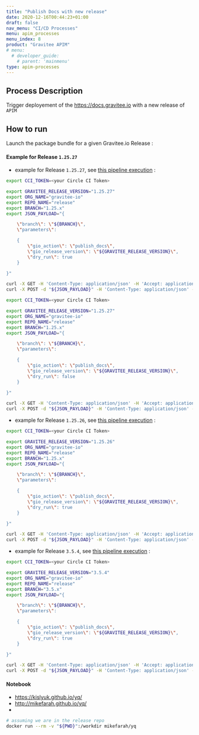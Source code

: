 ```yaml
---
title: "Publish Docs with new release"
date: 2020-12-16T00:44:23+01:00
draft: false
nav_menu: "CI/CD Processes"
menu: apim_processes
menu_index: 8
product: "Gravitee APIM"
# menu:
  # developer_guide:
    # parent: 'mainmenu'
type: apim-processes
---
```


## Process Description

Trigger deployement of the https://docs.gravitee.io with a new release of `APIM`


## How to run

Launch the package bundle for a given Gravitee.io Release :

#### Example for Release `1.25.27`

* example for Release `1.25.27`, see [this pipeline execution](cccccc)  :

```bash
export CCI_TOKEN=<your Circle CI Token>

export GRAVITEE_RELEASE_VERSION="1.25.27"
export ORG_NAME="gravitee-io"
export REPO_NAME="release"
export BRANCH="1.25.x"
export JSON_PAYLOAD="{

    \"branch\": \"${BRANCH}\",
    \"parameters\":

    {
        \"gio_action\": \"publish_docs\",
        \"gio_release_version\": \"${GRAVITEE_RELEASE_VERSION}\",
        \"dry_run\": true
    }

}"

curl -X GET -H 'Content-Type: application/json' -H 'Accept: application/json' -H "Circle-Token: ${CCI_TOKEN}" https://circleci.com/api/v2/me | jq .
curl -X POST -d "${JSON_PAYLOAD}" -H 'Content-Type: application/json' -H 'Accept: application/json' -H "Circle-Token: ${CCI_TOKEN}" https://circleci.com/api/v2/project/gh/${ORG_NAME}/${REPO_NAME}/pipeline | jq .

```

```bash
export CCI_TOKEN=<your Circle CI Token>

export GRAVITEE_RELEASE_VERSION="1.25.27"
export ORG_NAME="gravitee-io"
export REPO_NAME="release"
export BRANCH="1.25.x"
export JSON_PAYLOAD="{

    \"branch\": \"${BRANCH}\",
    \"parameters\":

    {
        \"gio_action\": \"publish_docs\",
        \"gio_release_version\": \"${GRAVITEE_RELEASE_VERSION}\",
        \"dry_run\": false
    }

}"

curl -X GET -H 'Content-Type: application/json' -H 'Accept: application/json' -H "Circle-Token: ${CCI_TOKEN}" https://circleci.com/api/v2/me | jq .
curl -X POST -d "${JSON_PAYLOAD}" -H 'Content-Type: application/json' -H 'Accept: application/json' -H "Circle-Token: ${CCI_TOKEN}" https://circleci.com/api/v2/project/gh/${ORG_NAME}/${REPO_NAME}/pipeline | jq .

```


* example for Release `1.25.26`, see [this pipeline execution](cccccc)  :

```bash
export CCI_TOKEN=<your Circle CI Token>

export GRAVITEE_RELEASE_VERSION="1.25.26"
export ORG_NAME="gravitee-io"
export REPO_NAME="release"
export BRANCH="1.25.x"
export JSON_PAYLOAD="{

    \"branch\": \"${BRANCH}\",
    \"parameters\":

    {
        \"gio_action\": \"publish_docs\",
        \"gio_release_version\": \"${GRAVITEE_RELEASE_VERSION}\",
        \"dry_run\": true
    }

}"

curl -X GET -H 'Content-Type: application/json' -H 'Accept: application/json' -H "Circle-Token: ${CCI_TOKEN}" https://circleci.com/api/v2/me | jq .
curl -X POST -d "${JSON_PAYLOAD}" -H 'Content-Type: application/json' -H 'Accept: application/json' -H "Circle-Token: ${CCI_TOKEN}" https://circleci.com/api/v2/project/gh/${ORG_NAME}/${REPO_NAME}/pipeline | jq .
```


* example for Release `3.5.4`, see [this pipeline execution](cccccc)  :

```bash
export CCI_TOKEN=<your Circle CI Token>

export GRAVITEE_RELEASE_VERSION="3.5.4"
export ORG_NAME="gravitee-io"
export REPO_NAME="release"
export BRANCH="3.5.x"
export JSON_PAYLOAD="{

    \"branch\": \"${BRANCH}\",
    \"parameters\":

    {
        \"gio_action\": \"publish_docs\",
        \"gio_release_version\": \"${GRAVITEE_RELEASE_VERSION}\",
        \"dry_run\": true
    }

}"

curl -X GET -H 'Content-Type: application/json' -H 'Accept: application/json' -H "Circle-Token: ${CCI_TOKEN}" https://circleci.com/api/v2/me | jq .
curl -X POST -d "${JSON_PAYLOAD}" -H 'Content-Type: application/json' -H 'Accept: application/json' -H "Circle-Token: ${CCI_TOKEN}" https://circleci.com/api/v2/project/gh/${ORG_NAME}/${REPO_NAME}/pipeline | jq .
```

#### Notebook

* https://kislyuk.github.io/yq/
* http://mikefarah.github.io/yq/
*
```bash
# assuming we are in the release repo
docker run --rm -v "${PWD}":/workdir mikefarah/yq
```
